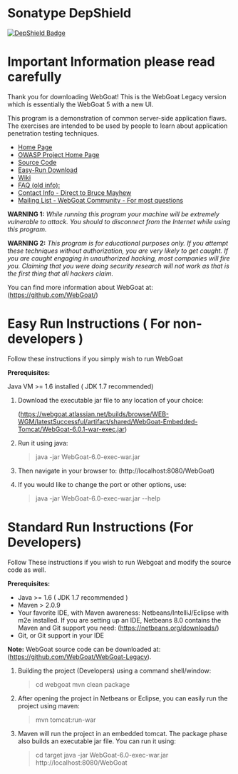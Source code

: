 # Sonatype DepShield
[![DepShield Badge](https://depshield.sonatype.org/badges/WebGoat/WebGoat-Legacy/depshield.svg)](https://depshield.github.io)

# Important Information please read carefully

Thank you for downloading WebGoat!  This is the WebGoat Legacy version which is essentially the WebGoat 5 with a new UI. 

This program is a demonstration of common server-side application flaws. The
exercises are intended to be used by people to learn about application
penetration testing techniques.

* [Home Page](http://webgoat.github.io)
* [OWASP Project Home Page](http://www.owasp.org/index.php/Category:OWASP_WebGoat_Project)
* [Source Code](https://github.com/WebGoat/WebGoat-Legacy)
* [Easy-Run Download](https://webgoat.atlassian.net/builds/browse/WEB-WGM/latestSuccessful/artifact/JOB1/WebGoat-Embedded-Tomcat/WebGoat-6.0-SNAPSHOT-war-exec.jar  )      
* [Wiki](https://github.com/WebGoat/WebGoat-Legacy/wiki)
* [FAQ (old info):](http://code.google.com/p/webgoat/wiki/FAQ)
* [Contact Info - Direct to Bruce Mayhew](webgoat@owasp.org)
* [Mailing List - WebGoat Community - For most questions](owasp-webgoat@lists.owasp.org) 

**WARNING 1:** *While running this program your machine will be extremely
vulnerable to attack. You should to disconnect from the Internet while using
this program.*

**WARNING 2:** *This program is for educational purposes only. If you attempt
these techniques without authorization, you are very likely to get caught. If
you are caught engaging in unauthorized hacking, most companies will fire you.
Claiming that you were doing security research will not work as that is the
first thing that all hackers claim.*

You can find more information about WebGoat at:
(https://github.com/WebGoat/)


# Easy Run Instructions ( For non-developers )

Follow these instructions if you simply wish to run WebGoat

**Prerequisites:** 

Java VM >= 1.6 installed ( JDK 1.7 recommended)

1. Download the executable jar file to any location of your choice:

    (https://webgoat.atlassian.net/builds/browse/WEB-WGM/latestSuccessful/artifact/shared/WebGoat-Embedded-Tomcat/WebGoat-6.0.1-war-exec.jar)

2. Run it using java:

    > java -jar WebGoat-6.0-exec-war.jar

3. Then navigate in your browser to: (http://localhost:8080/WebGoat)

4. If you would like to change the port or other options, use:

    > java -jar WebGoat-6.0-exec-war.jar --help


# Standard Run Instructions (For Developers)

Follow These instructions if you wish to run Webgoat and modify the source code
as well.

**Prerequisites:**

* Java >= 1.6 ( JDK 1.7 recommended )
* Maven > 2.0.9
* Your favorite IDE, with Maven awareness: Netbeans/IntelliJ/Eclipse with m2e
  installed. If you are setting up an IDE, Netbeans 8.0 contains the Maven and
  Git support you need: (https://netbeans.org/downloads/)
* Git, or Git support in your IDE
        
**Note:** WebGoat source code can be downloaded at: (https://github.com/WebGoat/WebGoat-Legacy). 
	

1. Building the project (Developers) using a command shell/window:

    > cd webgoat
    > mvn clean package

2. After opening the project in Netbeans or Eclipse, you can easily run the
project using maven:

    > mvn tomcat:run-war

3. Maven will run the project in an embedded tomcat. The package phase also builds an executable jar file. You can run it using:

    > cd target
    > java -jar WebGoat-6.0-exec-war.jar http://localhost:8080/WebGoat
